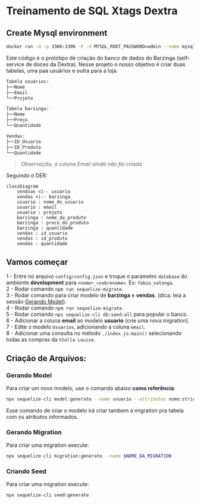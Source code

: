 # Treinamento de SQL Xtags Dextra

## Create Mysql environment

```sh
docker run -d -p 3306:3306 -P -e MYSQL_ROOT_PASSWORD=admin --name mysql-dojo mysql:5.7
```

Este código é o protótipo de criação do banco de dados do Barzinga (self-service de doces da Dextra). Nesse projeto o nosso objetivo é criar duas tabelas, uma paa usuários e outra para a loja.

```sh
Tabela usuários:
├──Nome
├──Email
└──Projeto

Tabela barzinga:
├──Nome
├──Preço
└──Quantidade

Vendas:
├──ID_Usuario
├──ID_Produto
└──Quantidade
```
> *Observação, a coluna Email ainda não foi criada*

Seguindo o DER:
```mermaid
classDiagram
    vendvas <|-- usuario
    vendas <|-- barzinga
    usuario : nome_do_usuario
    usuario : email
    usuario : projeto
    barzinga : nome_do_produto
    barzinga : preco_do_produto
    barzinga : quantidade
    vendas : id_usuario
    vendas : id_produto
    vendas : quantidade
```

## Vamos começar
1 - Entre no arquivo `config/config.json` e troque o parametro `database` do ambiente **development** para `<nome>_<sobrenome>`. Ex: `fabio_valonga`. \
2 - Rodar comando `npm run sequelize-migrate`. \
3 - Rodar comando para criar modelo de **barzinga** e **vendas**. (dica: leia a sessão [Gerando Model](/#Model)). \
4 - Rodar comando `npm run sequelize-migrate`. \
5 - Rodar comando `npx sequelize-cli db:seed:all` para popular o banco. \
6 - Adicionar a coluna **email** ao modelo **usuario** (crie uma nova migration). \
7 - Edite o modelo `Usuarios`, adicionando a coluna `email`. \
8 - Adicionar uma consulta no método `./index.js:main()` selecionando todas as compras da `Stella Louise`.


## Criação de Arquivos:

### Gerando Model
Para criar um novo modelo, use o comando abaixo **como referência**:
```sh
npx sequelize-cli model:generate --name usuario --attributes nome:string,projeto:string
```

Esse comando de criar o modelo irá criar tambem a migration pra tabela com os atributos informados.

### Gerando Migration
Para criar uma migration execute:
```sh
npx sequelize-cli migration:generate --name $NOME_DA_MIGRATION
```

### Criando Seed
Para criar uma migration execute:
```sh
npx sequelize-cli seed:generate
```
